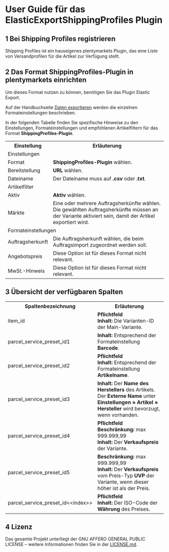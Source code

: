 # User Guide für das ElasticExportShippingProfiles Plugin

<div class="container-toc"></div>

## 1 Bei Shipping Profiles registrieren

Shipping Profiles ist ein hauseigenes plentymarkets Plugin, das eine Liste von Versandprofilen für die Artikel zur Verfügung stellt.

## 2 Das Format ShippingProfiles-Plugin in plentymarkets einrichten

Um dieses Format nutzen zu können, benötigen Sie das Plugin Elastic Export.

Auf der Handbuchseite [Daten exportieren](https://www.plentymarkets.eu/handbuch/datenaustausch/daten-exportieren/#4) werden die einzelnen Formateinstellungen beschrieben.

In der folgenden Tabelle finden Sie spezifische Hinweise zu den Einstellungen, Formateinstellungen und empfohlenen Artikelfiltern für das Format **ShippingProfiles-Plugin**.
<table>
    <tr>
        <th>
            Einstellung
        </th>
        <th>
            Erläuterung
        </th>
    </tr>
    <tr>
        <td class="th" colspan="2">
            Einstellungen
        </td>
    </tr>
    <tr>
        <td>
            Format
        </td>
        <td>
            <b>ShippingProfiles-Plugin</b> wählen.
        </td>
    </tr>
    <tr>
        <td>
            Bereitstellung
        </td>
        <td>
            <b>URL</b> wählen.
        </td>
    </tr>
    <tr>
        <td>
            Dateiname
        </td>
        <td>
            Der Dateiname muss auf <b>.csv</b> oder <b>.txt</b>.
        </td>
    </tr>
    <tr>
        <td class="th" colspan="2">
            Artikelfilter
        </td>
    </tr>
    <tr>
        <td>
            Aktiv
        </td>
        <td>
            <b>Aktiv</b> wählen.
        </td>
    </tr>
    <tr>
        <td>
            Märkte
        </td>
        <td>
            Eine oder mehrere Auftragsherkünfte wählen. Die gewählten Auftragsherkünfte müssen an der Variante aktiviert sein, damit der Artikel exportiert wird.
        </td>
    </tr>
    <tr>
        <td class="th" colspan="2">
            Formateinstellungen
        </td>
    </tr>
    <tr>
        <td>
            Auftragsherkunft
        </td>
        <td>
            Die Auftragsherkunft wählen, die beim Auftragsimport zugeordnet werden soll.
        </td>
    </tr>
    <tr>
        <td>
            Angebotspreis
        </td>
        <td>
            Diese Option ist für dieses Format nicht relevant.
        </td>
    </tr>
    <tr>
        <td>
            MwSt.-Hinweis
        </td>
        <td>
            Diese Option ist für dieses Format nicht relevant.
        </td>
    </tr>
</table>


## 3 Übersicht der verfügbaren Spalten

<table>
    <tr>
        <th>
            Spaltenbezeichnung
        </th>
        <th>
            Erläuterung
        </th>
    </tr>
    <tr>
        <td>
            item_id
        </td>
        <td>
            <b>Pflichtfeld</b><br>
            <b>Inhalt:</b> Die Varianten-ID der Main-Variante.
        </td>
    </tr>
    <tr>
        <td>
            parcel_service_preset_id1
        </td>
        <td>
            <b>Inhalt:</b> Entsprechend der Formateinstellung <b>Barcode</b>.
        </td>
    </tr>
    <tr>
        <td>
            parcel_service_preset_id2
        </td>
        <td>
            <b>Pflichtfeld</b><br>
            <b>Inhalt:</b> Entsprechend der Formateinstellung <b>Artikelname</b>.
        </td>
    </tr>
    <tr>
        <td>
            parcel_service_preset_id3
        </td>
        <td>
            <b>Inhalt:</b> Der <b>Name des Herstellers</b> des Artikels. Der <b>Externe Name</b> unter <b>Einstellungen » Artikel » Hersteller</b> wird bevorzugt, wenn vorhanden.
        </td>
    </tr>
    <tr>
        <td>
            parcel_service_preset_id4
        </td>
        <td>
            <b>Pflichtfeld</b><br>
            <b>Beschränkung:</b> max 999.999,99 <br>
            <b>Inhalt:</b> Der <b>Verkaufspreis</b> der Variante.
        </td>
    </tr>
    <tr>
        <td>
            parcel_service_preset_id5
        </td>
        <td>
            <b>Beschränkung:</b> max 999.999,99 <br>
            <b>Inhalt:</b> Der <b>Verkaufspreis</b> vom Preis-Typ <b>UVP</b> der Variante, wenn dieser höher ist als der Preis.
        </td>
    </tr>
    <tr>
        <td>
            parcel_service_preset_id&lt;&lt;index&gt;&gt;
        </td>
        <td>
            <b>Pflichtfeld</b><br>
            <b>Inhalt:</b> Der ISO-Code der <b>Währung</b> des Preises.
        </td>
    </tr>
</table>

## 4 Lizenz

Das gesamte Projekt unterliegt der GNU AFFERO GENERAL PUBLIC LICENSE – weitere Informationen finden Sie in der [LICENSE.md](https://github.com/plentymarkets/plugin-elastic-export-shipping-profiles/blob/master/LICENSE.md).
